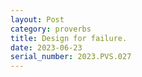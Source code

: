```yaml
---
layout: Post
category: proverbs
title: Design for failure.
date: 2023-06-23
serial_number: 2023.PVS.027
---
```

